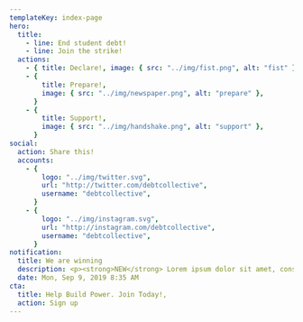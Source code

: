 ```yaml
---
templateKey: index-page
hero:
  title:
    - line: End student debt!
    - line: Join the strike!
  actions:
    - { title: Declare!, image: { src: "../img/fist.png", alt: "fist" } }
    - {
        title: Prepare!,
        image: { src: "../img/newspaper.png", alt: "prepare" },
      }
    - {
        title: Support!,
        image: { src: "../img/handshake.png", alt: "support" },
      }
social:
  action: Share this!
  accounts:
    - {
        logo: "../img/twitter.svg",
        url: "http://twitter.com/debtcollective",
        username: "debtcollective",
      }
    - {
        logo: "../img/instagram.svg",
        url: "http://instagram.com/debtcollective",
        username: "debtcollective",
      }
notification:
  title: We are winning
  description: <p><strong>NEW</strong> Lorem ipsum dolor sit amet, consectetur adipiscin elit. Ut consequat sapien a rhoncus convallis.</p>
  date: Mon, Sep 9, 2019 8:35 AM
cta:
  title: Help Build Power. Join Today!,
  action: Sign up
---
```


